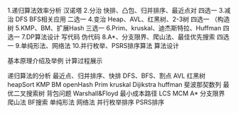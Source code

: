 1.递归算法效率分析 汉诺塔
2.分治 快排、凸包、归并排序、最近点对 四选一
3.减治 DFS BFS相关应用 二选一
4.变治 Heap、AVL、红黑树、2-3树 四选一 （构造树
5.KMP、BM、扩展Hash 三选一
6.Prim、kruskal、迪杰斯特拉、Huffman 四选一
7.DP算法设计  写代码 伪代码
8.A*、分支限界、爬山法、最佳优先搜索 四选一
9.单纯形法、网络法
10.并行枚举、PSRS排序算法 算法设计

基本原理介绍及举例
计算过程展示

递归算法的分析
最近点、归并排序、快排
DFS、BFS、割点
AVL 红黑树 heapSort
KMP BM openHash
Prim kruskal Dijikstra huffman
斐波那契数列 最优二叉搜索树 背包问题 Warshall&Floyd 最小成本路径 LCS MCM
A* 分支限界 爬山法 BF搜索
单纯形法 网络法
并行枚举排序 PSRS排序
